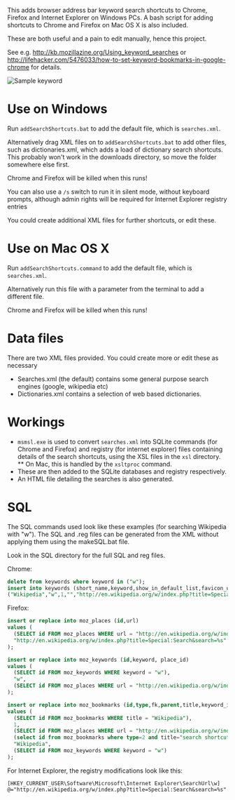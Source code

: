 This adds browser address bar keyword search shortcuts to Chrome, Firefox and Internet Explorer on Windows PCs. A bash script for adding shortcuts to Chrome and Firefox on Mac OS X is also included.

These are both useful and a pain to edit manually, hence this project. 

See e.g. http://kb.mozillazine.org/Using_keyword_searches  or http://lifehacker.com/5476033/how-to-set-keyword-bookmarks-in-google-chrome for details. 

![Sample keyword](http://winaero.com/blog/wp-content/uploads/2014/04/Italian-bread-address-bar.png)

Use on Windows
==============

Run ```addSearchShortcuts.bat``` to add the default file, which is ```searches.xml```. 

Alternatively drag XML files on to ```addSearchShortcuts.bat``` to add other files, such as dictionaries.xml, which adds a load of dictionary
search shortcuts. This probably won't work in the downloads directory, so move the folder somewhere else first.

Chrome and Firefox will be killed when this runs! 

You can also use a ```/s``` switch to run it in silent mode, without keyboard prompts, although admin rights will be required for Internet 
Explorer registry entries

You could create additional XML files for further shortcuts, or edit these.

Use on Mac OS X
===============

Run ```addSearchShortcuts.command``` to add the default file, which is ```searches.xml```. 

Alternatively run this file with a parameter from the terminal to add a different file.

Chrome and Firefox will be killed when this runs! 

Data files
==========

There are two XML files provided. You could create more or edit these as necessary 
* Searches.xml (the default) contains some general purpose search engines (google, wikipedia etc)
* Dictionaries.xml contains a selection of web based dictionaries. 

Workings
========

* ```msmsl.exe``` is used to convert ```searches.xml``` into SQLite commands (for Chrome and Firefox) and registry (for internet explorer) files
containing details of the search shortcuts, using the XSL files in the ```xsl``` directory.
** On Mac, this is handled by the ```xsltproc``` command.
* These are then added to the SQLite databases and registry respectively.
* An HTML file detailing the searches is also generated.

SQL
===

The SQL commands used look like these examples (for searching Wikipedia with "w"). The SQL and .reg files can be generated from the XML without applying them using the makeSQL.bat file.

Look in the SQL directory for the full SQL and reg files.

Chrome:
```sql
delete from keywords where keyword in ("w");
insert into keywords (short_name,keyword,show_in_default_list,favicon_url,url) values 
("Wikipedia","w",1,"","http://en.wikipedia.org/w/index.php?title=Special:Search&search={searchTerms}");
```

Firefox:
```sql
insert or replace into moz_places (id,url) 
values ( 
  (SELECT id FROM moz_places WHERE url = "http://en.wikipedia.org/w/index.php?title=Special:Search&search=%s"),
  "http://en.wikipedia.org/w/index.php?title=Special:Search&search=%s"
);

insert or replace into moz_keywords (id,keyword, place_id) 
values ( 
  (SELECT id FROM moz_keywords WHERE keyword = "w"),
  "w",
  (SELECT id FROM moz_places WHERE url = "http://en.wikipedia.org/w/index.php?title=Special:Search&search=%s")
);

insert or replace into moz_bookmarks (id,type,fk,parent,title,keyword_id) 
values (
  (SELECT id FROM moz_bookmarks WHERE title = "Wikipedia"),
  1,
  (SELECT id FROM moz_places WHERE url = "http://en.wikipedia.org/w/index.php?title=Special:Search&search=%s"),
  (select id from moz_bookmarks where type=2 and title="search shortcuts"),
  "Wikipedia",
  (SELECT id FROM moz_keywords WHERE keyword = "w")
);
```

For Internet Explorer, the registry modifications look like this:

```
[HKEY_CURRENT_USER\Software\Microsoft\Internet Explorer\SearchUrl\w]
@="http://en.wikipedia.org/w/index.php?title=Special:Search&search=%s"
```
